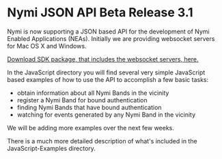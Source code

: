 # Nymi JSON API Beta Release 3.1

Nymi is now supporting a JSON based API for the development of Nymi Enabled Applications (NEAs). Initially we are providing websocket servers for Mac OS X and Windows.

[Download SDK package, that includes the websocket servers, here.](https://www.nymi.com/dev)

In the JavaScript directory you will find several very simple JavaScript based examples of how to use the API to accomplish a few basic tasks:

* obtain information about all Nymi Bands in the vicinity
* register a Nymi Band for bound authentication
* finding Nymi Bands that have bound authentication
* watching for events generated by any Nymi Band in the vicinity

We will be adding more examples over the next few weeks.

There is a much more detailed description of what's included in the JavaScript-Examples directory.
